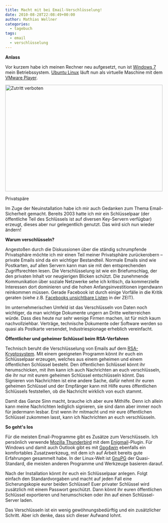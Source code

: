 ```yaml
---
title: Macht mit bei Email-Verschlüsselung!
date: 2010-08-28T22:08:49+00:00
author: Mathias Wellner
categories:
  - tagebuch
tags:
  - email
  - verschlüsselung
---
```

**Anlass**

Vor kurzem habe ich meinen Rechner neu aufgesetzt, nun ist [Windows 7](http://de.wikipedia.org/wiki/Microsoft_Windows_7) mein Betriebssystem. [Ubuntu Linux](http://www.ubuntu.com/) läuft nun als virtuelle Maschine mit dem [VMware Player](http://www.vmware.com/de/products/player/). 

<div style="width: 510px" class="wp-caption aligncenter">
  <a href="http://www.flickr.com/photos/mwellner/4935768178/" title="Zutritt verboten by mwellner, on Flickr"><img src="http://farm5.static.flickr.com/4118/4935768178_1a92d6d5f6.jpg" width="500" height="338" alt="Zutritt verboten" /></a>
  
  <p class="wp-caption-text">
    Privatspäre<br />
  </p>
</div>

Im Zuge der Neuinstallation habe ich mir auch Gedanken zum Thema Email-Sicherheit gemacht. Bereits 2003 hatte ich mir ein Schlüsselpaar (der öffentliche Teil des Schlüssels ist auf diversen Key-Servern verfügbar) erzeugt, dieses aber nur gelegentlich genutzt. Das wird sich nun wieder ändern! 

**Warum verschlüsseln?**

Angestoßen durch die Diskussionen über die ständig schrumpfende Privatsphäre möchte ich mir einen Teil meiner Privatsphäre zurückerobern &ndash; private Emails sind da ein wichtiger Bestandteil. Normale Emails sind wie Postkarten, auf allen Servern kann man sie mit den entsprechenden Zugriffsrechten lesen. Die Verschlüsselung ist wie ein Briefumschlag, der den privaten Inhalt vor neugierigen Blicken schützt. Die zunehmende Kommunikation über soziale Netzwerke sehe ich kritisch, da kommerzielle Interessen dort dominieren und die hohen Anfangsinvestitionen irgendwann reinkommen müssen. Gerade Facebook ist durch einige Vorfälle in die Kritik geraten (siehe z.B. [Facebooks unsichtbare Listen](http://www.zeit.de/2010/35/Facebook) in der ZEIT). 

Im unternehmerischen Umfeld ist das Verschlüsseln von Daten noch wichtiger, da man wichtige Dokumente ungern an Dritte weiterreichen würde. Dass dies heute nur sehr wenige Firmen machen, ist für mich kaum nachvollziehbar. Verträge, technische Dokumente oder Software werden so quasi als Postkarte versendet, Industriespionage erheblich vereinfacht. 

**Öffentlicher und geheimer Schlüssel beim RSA-Verfahren**

Technisch beruht die Verschlüsselung von Emails auf dem [RSA-Kryptosystem](http://de.wikipedia.org/wiki/RSA-Kryptosystem). Mit einem geeigneten Programm könnt ihr euch ein Schlüsselpaar erzeugen, welches aus einem geheimen und einem öffentlichen Schlüssel besteht. Den öffentlichen Schlüssel könnt ihr herumschicken, mit ihm kann ich auch Nachrichten an euch verschlüsseln, die ihr nur mit eurem geheimen Schlüssel entschlüsseln könnt. Das Signieren von Nachrichten ist eine andere Sache, dafür nehmt ihr euren geheimen Schlüssel und der Empfänger kann mit Hilfe eures öffentlichen Schlüssels feststellen, ob die Nachricht wirklich von euch stammt. 

Damit das Ganze Sinn macht, brauche ich aber eure Mithilfe. Denn ich allein kann meine Nachrichten lediglich signieren, sie sind dann aber immer noch für jedermann lesbar. Erst wenn ihr mitmacht und mir eure öffentlichen Schlüssel zukommen lasst, kann ich Nachrichten an euch verschlüsseln. 

**So geht's los**

Für die meisten Email-Programme gibt es Zusätze zum Verschlüsseln. Ich persönlich verwende [Mozilla Thunderbird](http://www.mozillamessaging.com/de/thunderbird/) mit dem [Enigmail](http://www.enigmail.net/home/index.php)-Plugin. Für Windows und damit auch Outlook gibt es mit [Gpg4win](http://www.gpg4win.org) ebenfalls ein komfortables Zusatzwerkzeug, mit dem ich auf Arbeit bereits gute Erfahrungen gesammelt habe. In der Linux-Welt ist [GnuPG](http://www.gnupg.org/) der Quasi-Standard, die meisten anderen Programme und Werkzeuge basieren darauf. 

Nach der Installation könnt ihr euch ein Schlüsselpaar anlegen. Folgt einfach den Standardvorgaben und macht auf jeden Fall eine Sicherungskopie eurer beiden Schlüssel! Euer privater Schlüssel wird zusätzlich mit einem Passwort geschützt. Dann könnt ihr euren öffentlichen Schlüssel exportieren und herumschicken oder ihn auf einen Schlüssel-Server laden. 

Das Verschlüsseln ist ein wenig gewöhnungsbedürftig und ein zusätzlicher Schritt. Aber ich denke, dass sich dieser Aufwand lohnt.